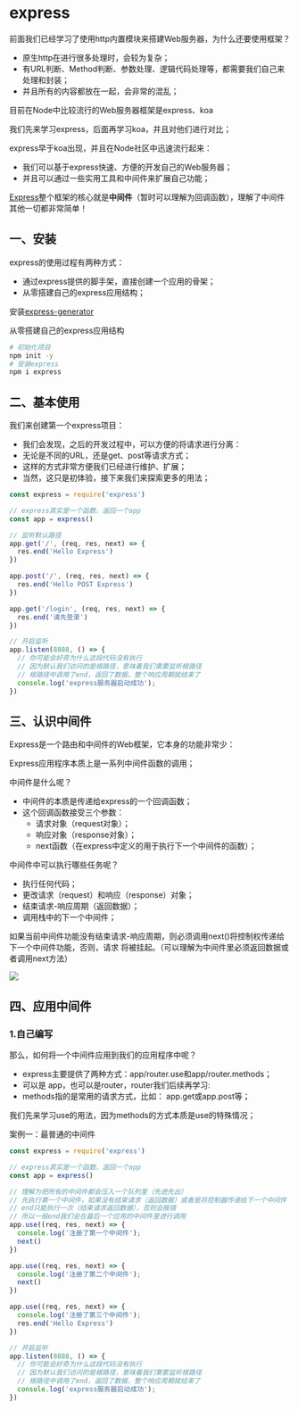 # express

前面我们已经学习了使用http内置模块来搭建Web服务器，为什么还要使用框架？
- 原生http在进行很多处理时，会较为复杂；
- 有URL判断、Method判断、参数处理、逻辑代码处理等，都需要我们自己来处理和封装；
- 并且所有的内容都放在一起，会非常的混乱；

目前在Node中比较流行的Web服务器框架是express、koa

我们先来学习express，后面再学习koa，并且对他们进行对比；

express早于koa出现，并且在Node社区中迅速流行起来：
- 我们可以基于express快速、方便的开发自己的Web服务器；
- 并且可以通过一些实用工具和中间件来扩展自己功能；

[Express](https://expressjs.com/)整个框架的核心就是**中间件**（暂时可以理解为回调函数），理解了中间件其他一切都非常简单！

## 一、安装

express的使用过程有两种方式：
- 通过express提供的脚手架，直接创建一个应用的骨架；
- 从零搭建自己的express应用结构；

安装[express-generator](https://github.com/expressjs/generator)

从零搭建自己的express应用结构
```bash
# 初始化项目
npm init -y
# 安装express
npm i express
```

## 二、基本使用

我们来创建第一个express项目：
- 我们会发现，之后的开发过程中，可以方便的将请求进行分离：
- 无论是不同的URL，还是get、post等请求方式；
- 这样的方式非常方便我们已经进行维护、扩展；
- 当然，这只是初体验，接下来我们来探索更多的用法；

```js
const express = require('express')

// express其实是一个函数，返回一个app
const app = express()

// 监听默认路径
app.get('/', (req, res, next) => {
  res.end('Hello Express')
})

app.post('/', (req, res, next) => {
  res.end('Hello POST Express')
})

app.get('/login', (req, res, next) => {
  res.end('请先登录')
})

// 开启监听
app.listen(8888, () => {
  // 你可能会好奇为什么这段代码没有执行
  // 因为默认我们访问的是根路径，意味着我们需要监听根路径
  // 根路径中调用了end，返回了数据，整个响应周期就结束了
  console.log('express服务器启动成功');
})
```

## 三、认识中间件

Express是一个路由和中间件的Web框架，它本身的功能非常少：

Express应用程序本质上是一系列中间件函数的调用；

中间件是什么呢？
- 中间件的本质是传递给express的一个回调函数；
- 这个回调函数接受三个参数：
  - 请求对象（request对象）；
  - 响应对象（response对象）；
  - next函数（在express中定义的用于执行下一个中间件的函数）；

中间件中可以执行哪些任务呢？
- 执行任何代码；
- 更改请求（request）和响应（response）对象；
- 结束请求-响应周期（返回数据）；
- 调用栈中的下一个中间件；

如果当前中间件功能没有结束请求-响应周期，则必须调用next()将控制权传递给下一个中间件功能，否则，请求
将被挂起。（可以理解为中间件里必须返回数据或者调用next方法）


![](https://gitee.com/itsandy/picgo-img/raw/master/node/express-中间件.png)

## 四、应用中间件

### 1.自己编写

那么，如何将一个中间件应用到我们的应用程序中呢？
- express主要提供了两种方式：app/router.use和app/router.methods；
- 可以是 app，也可以是router，router我们后续再学习:
- methods指的是常用的请求方式，比如： app.get或app.post等；

我们先来学习use的用法，因为methods的方式本质是use的特殊情况；

案例一：最普通的中间件

```js
const express = require('express')

// express其实是一个函数，返回一个app
const app = express()

// 理解为把所有的中间件都会压入一个队列里（先进先出）
// 先执行第一个中间件，如果没有结束请求（返回数据）或者是将控制器传递给下一个中间件（调用next），那么就会出错
// end只能执行一次（结束请求返回数据），否则会报错
// 所以一般end我们会在最后一个应用的中间件里进行调用
app.use((req, res, next) => {
  console.log('注册了第一个中间件');
  next()
})

app.use((req, res, next) => {
  console.log('注册了第二个中间件');
  next()
})

app.use((req, res, next) => {
  console.log('注册了第三个中间件');
  res.end('Hello Express')
})

// 开启监听
app.listen(8888, () => {
  // 你可能会好奇为什么这段代码没有执行
  // 因为默认我们访问的是根路径，意味着我们需要监听根路径
  // 根路径中调用了end，返回了数据，整个响应周期就结束了
  console.log('express服务器启动成功');
})
```